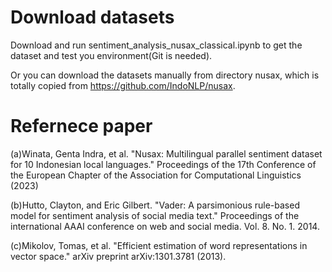 # Download datasets
Download and run sentiment_analysis_nusax_classical.ipynb to get the dataset and test you environment(Git is needed).

Or you can download the datasets manually from directory nusax, which is totally copied from https://github.com/IndoNLP/nusax.

# Refernece paper
(a)Winata, Genta Indra, et al. "Nusax: Multilingual parallel sentiment dataset for 10 Indonesian local languages." Proceedings of the 17th Conference of the European Chapter of the Association for Computational Linguistics (2023)

(b)Hutto, Clayton, and Eric Gilbert. "Vader: A parsimonious rule-based model for sentiment analysis of social media text." Proceedings of the international AAAI conference on web and social media. Vol. 8. No. 1. 2014.

(c)Mikolov, Tomas, et al. "Efficient estimation of word representations in vector space." arXiv preprint arXiv:1301.3781 (2013).
